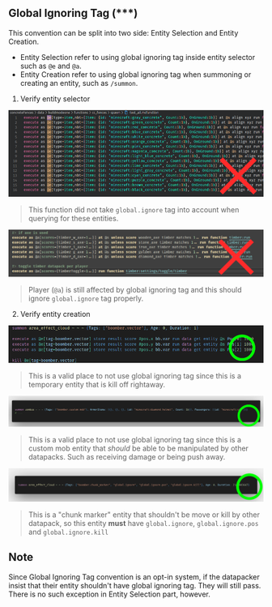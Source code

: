 ## Global Ignoring Tag (***)

This convention can be split into two side: Entity Selection and Entity Creation.

- Entity Selection refer to using global ignoring tag inside entity selector such as `@e` and `@a`.
- Entity Creation refer to using global ignoring tag when summoning or creating an entity, such as `/summon`.

1. Verify entity selector

![](./review/incorrect_git_usage.png)
> This function did not take `global.ignore` tag into account when querying for these entities.

![](./review/incorrect_git_usage_2.png)
> Player (`@a`) is still affected by global ignoring tag and this should ignore `global.ignore` tag properly.

2. Verify entity creation

![](./review/correct_git_usage.png)
> This is a valid place to not use global ignoring tag since this is a temporary entity that is kill off rightaway.

![](./review/correct_git_usage_2.png)
> This is a valid place to not use global ignoring tag since this is a custom mob entity that *should* be able to be manipulated by other datapacks. Such as receiving damage or being push away.

![](./review/correct_git_usage_3.png)
> This is a "chunk marker" entity that shouldn't be move or kill by other datapack, so this entity **must** have `global.ignore`, `global.ignore.pos` and `global.ignore.kill`

## Note

Since Global Ignoring Tag convention is an opt-in system, if the datapacker insist that their entity shouldn't have global ignoring tag. They will still pass.
There is no such exception in Entity Selection part, however.
